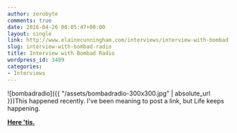 ```yaml
---
author: zerobyte
comments: true
date: 2016-04-26 00:05:47+00:00
layout: single
link: http://www.elainecunningham.com/interviews/interview-with-bombad-radio/
slug: interview-with-bombad-radio
title: Interview with Bombad Radio
wordpress_id: 3489
categories:
- Interviews
---
```


![bombadradio]({{ "/assets/bombadradio-300x300.jpg" | absolute_url }})This happened recently. I've been meaning to post a link, but Life keeps happening.

[**Here 'tis.**](http://www.bombadradio.com/e/episode-231-inside-the-writers-room-with-elaine-cunningham/)


